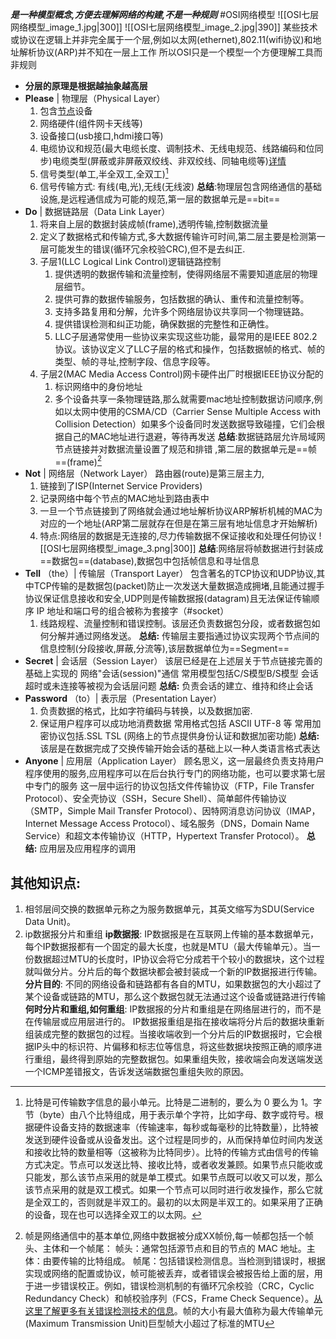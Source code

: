 ***是一种模型概念,方便去理解网络的构建,不是一种规则***
#OSI网络模型
![[OSI七层网络模型_image_1.jpg|300]]  ![[OSI七层网络模型_image_2.jpg|390]]
某些技术或协议在逻辑上并非完全属于一个层,例如以太网(ethernet),802.11(wifi协议)和地址解析协议(ARP)并不知在一层上工作
所以OSI只是一个模型一个方便理解工具而非规则
-   **分层的原理是根据越抽象越高层**
-   **Please** | 物理层（Physical Layer）
	1. 包含[节点](常见术语.md)设备
	2. 网络硬件(组件网卡天线等)
	3. 设备接口(usb接口,hdmi接口等)
	4. 电缆协议和规范(最大电缆长度、调制技术、无线电规范、线路编码和位同步)电缆类型(屏蔽或非屏蔽双绞线、非双绞线、同轴电缆等)[详情](https://www.computernetworkingnotes.com/networking-tutorials/network-cable-types-and-specifications.html)
	5. 信号类型(单工,半全双工,全双工)[^1]
	6. 信号传输方式:  有线(电,光),无线(无线波)
	**总结**:物理层包含网络通信的基础设施,是远程通信成为可能的规范,第一层的数据单元是==bit==
-   **Do** | 数据链路层（Data Link Layer）
	1. 将来自上层的数据封装成帧(frame),透明传输,控制数据流量
	2. 定义了数据格式和传输方式,多大数据传输许可时间,第二层主要是检测第一层可能发生的错误(循环冗余校验CRC),但不是去纠正.
	3. 子层1(LLC Logical Link Control)逻辑链路控制
		1.  提供透明的数据传输和流量控制，使得网络层不需要知道底层的物理层细节。
		2.  提供可靠的数据传输服务，包括数据的确认、重传和流量控制等。
		3. 支持多路复用和分解，允许多个网络层协议共享同一个物理链路。
		4.  提供错误检测和纠正功能，确保数据的完整性和正确性。
		5. LLC子层通常使用一些协议来实现这些功能，最常用的是IEEE 802.2协议。该协议定义了LLC子层的格式和操作，包括数据帧的格式、帧的类型、帧的寻址,控制字段、信息字段等。
	4. 子层2(MAC Media Access Control)网卡硬件出厂时根据IEEE协议分配的
		1. 标识网络中的身份地址
		2. 多个设备共享一条物理链路,那么就需要mac地址控制数据访问顺序,例如以太网中使用的CSMA/CD（Carrier Sense Multiple Access with Collision Detection）如果多个设备同时发送数据导致碰撞，它们会根据自己的MAC地址进行退避，等待再发送
	**总结**:数据链路层允许局域网节点链接并对数据流量设置了规范和排错  ,第二层的数据单元是==帧==(frame)[^2]
-   **Not** | 网络层（Network Layer）
	路由器(route)是第三层主力,
	1. 链接到了ISP(Internet Service Providers)
	2. 记录网络中每个节点的MAC地址到路由表中
	3. 一旦一个节点链接到了网络就会通过地址解析协议ARP解析机械的MAC为对应的一个地址(ARP第二层就存在但是在第三层有地址信息才开始解析)
	4. 特点:网络层的数据是无连接的,尽力传输数据不保证接收和处理任何协议
	![[OSI七层网络模型_image_3.png|300]]
	**总结**:网络层将帧数据进行封装成==数据包==(database),数据包中包括帧信息和寻址信息
-   **Tell** （the）| 传输层（Transport Layer） 
	包含著名的TCP协议和UDP协议,其中TCP传输的是数据包(packet)防止一次发送大量数据造成拥堵,且能通过握手协议保证信息接收和安全,UDP则是传输数据报(datagram)且无法保证传输顺序
	IP 地址和端口号的组合被称为套接字（#socket）
	1. 线路规程、流量控制和错误控制。该层还负责数据包分段，或者数据包如何分解并通过网络发送。
	**总结:** 传输层主要指通过协议实现两个节点间的信息控制(分段接收,屏蔽,分流等),该层数据单位为==Segment==
-   **Secret** | 会话层（Session Layer）
	该层已经是在上述层关于节点链接完善的基础上实现的 网络"会话(session)"通信
	常用模型包括C/S模型B/S模型    会话超时或未连接等被视为会话层问题
	**总结:** 负责会话的建立、维持和终止会话
-   **Password** （to）| 表示层（Presentation Layer）
	1. 负责数据的格式，比如字符编码与转换，以及数据加密.
	2. 保证用户程序可以成功地消费数据
	常用格式包括 ASCII   UTF-8   等
	常用加密协议包括.SSL  TSL  (网络上的节点提供身份认证和数据加密功能)
	**总结:** 该层是在数据完成了交换传输开始会话的基础上以一种人类语言格式表达
-   **Anyone** | 应用层（Application Layer）
	顾名思义，这一层最终负责支持用户程序使用的服务,应用程序可以在后台执行专门的网络功能，也可以要求第七层中专门的服务
	这一层中运行的协议包括文件传输协议（FTP，File Transfer Protocol）、安全壳协议（SSH，Secure Shell）、简单邮件传输协议（SMTP，Simple Mail Transfer Protocol）、因特网消息访问协议（IMAP，Internet Message Access Protocol）、域名服务（DNS，Domain Name Service）和超文本传输协议（HTTP，Hypertext Transfer Protocol）。
	**总结:** 应用层及应用程序的调用


## 其他知识点:
1. 相邻层间交换的数据单元称之为服务数据单元，其英文缩写为SDU(Service Data Unit)。
2. ip数据报分片和重组
	**ip数据报**:
	IP数据报是在互联网上传输的基本数据单元，每个IP数据报都有一个固定的最大长度，也就是MTU（最大传输单元）。当一份数据超过MTU的长度时，IP协议会将它分成若干个较小的数据块，这个过程就叫做分片。分片后的每个数据块都会被封装成一个新的IP数据报进行传输。
	**分片目的**:
	不同的网络设备和链路都有各自的MTU，如果数据包的大小超过了某个设备或链路的MTU，那么这个数据包就无法通过这个设备或链路进行传输
	**何时分片和重组,如何重组**:
	IP数据报的分片和重组是在网络层进行的，而不是在传输层或应用层进行的。
	IP数据报重组是指在接收端将分片后的数据块重新组装成完整的数据包的过程。当接收端收到一个分片后的IP数据报时，它会根据IP头中的标识符、片偏移和标志位等信息，将这些数据块按照正确的顺序进行重组，最终得到原始的完整数据包。如果重组失败，接收端会向发送端发送一个ICMP差错报文，告诉发送端数据包重组失败的原因。






















[^1]:比特是可传输数字信息的最小单元。比特是二进制的，要么为 0 要么为 1。字节（byte）由八个比特组成，用于表示单个字符，比如字母、数字或符号。根据硬件设备支持的数据速率（传输速率，每秒或每毫秒的比特数量），比特被发送到硬件设备或从设备发出。这个过程是同步的，从而保持单位时间内发送和接收比特的数量相等（这被称为比特同步）。比特的传输方式由信号的传输方式决定。节点可以发送比特、接收比特，或者收发兼顾。如果节点只能收或只能发，那么该节点采用的就是单工模式。如果节点既可以收又可以发，那么该节点采用的就是双工模式。如果一个节点可以同时进行收发操作，那么它就是全双工的，否则就是半双工的。最初的以太网是半双工的。如果采用了正确的设备，现在也可以选择全双工的以太网。

[^2]:帧是网络通信中的基本单位,网络中数据被分成XX帧份,每一帧都包括一个帧头、主体和一个帧尾：  帧头：通常包括源节点和目的节点的 MAC 地址。主体：由要传输的比特组成。 帧尾：包括错误检测信息。当检测到错误时，根据实现或网络的配置或协议，帧可能被丢弃，或者错误会被报告给上面的层，用于进一步错误校正。例如，错误检测机制的有循环冗余校验（CRC，Cyclic Redundancy Check）和帧校验序列（FCS，Frame Check Sequence）。[从这里了解更多有关错误检测技术的信息](http://www.msc.uky.edu/ken/cs471/notes/chap5.htm)。帧的大小有最大值称为最大传输单元(Maximum Transmission Unit)巨型帧大小超过了标准的MTU







